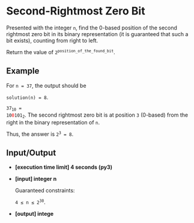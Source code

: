# Second-Rightmost Zero Bit

Presented with the integer `n`, find the 0-based position of the second rightmost zero bit in its binary representation (it is guaranteed that such a bit exists), counting from right to left.

Return the value of <code>2<sup>position_of_the_found_bit</sup></code>.

## Example

For `n = 37`, the output should be

`solution(n) = 8`.

<code>37<sub>10</sub> = 10<span style="color:red">0</span>101<sub>2</sub></code>. The second rightmost zero bit is at position `3` (0-based) from the right in the binary representation of `n`.

Thus, the answer is <code>2<sup>3</sup> = 8</code>.

## Input/Output

- **[execution time limit] 4 seconds (py3)**

- **[input] integer n**

	Guaranteed constraints:

	<code>4 ≤ n ≤ 2<sup>30</sup></code>.

- **[output] intege**

